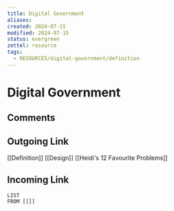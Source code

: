 ```yaml
---
title: Digital Government
aliases: 
created: 2024-07-15
modified: 2024-07-15
status: evergreen
zettel: resource
tags:
  - RESOURCES/digital-government/definition
---
```

# Digital Government
## Comments

## Outgoing Link
[[Definition]]
[[Design]]
[[Heidi's 12 Favourite Problems]]
## Incoming Link
```dataview
LIST
FROM [[]]
```